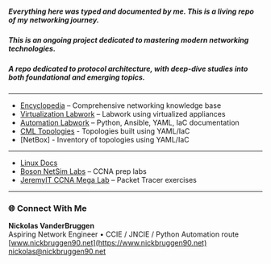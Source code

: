##### Everything here was typed and documented by me. This is a living repo of my networking journey.
##### This is an ongoing project dedicated to mastering modern networking technologies.
##### A repo dedicated to protocol architecture, with deep-dive studies into both foundational and emerging topics.
---
- [Encyclopedia](https://github.com/nickbruggen90/Networking-Encyclopedia-frontside) – Comprehensive networking knowledge base  
- [Virtualization Labwork](https://github.com/nickbruggen90/LabsVol8021Q/tree/main) –  Labwork using virtualized appliances
- [Automation Labwork](https://github.com/nickbruggen90/network-automation-labs/tree/main) – Python, Ansible, YAML, IaC documentation
- [CML Topologies](https://github.com/nickbruggen90/cml_topologies/tree/main) -  Topologies built using YAML/IaC
- [NetBox] -  Inventory of topologies using YAML/IaC

---

- [Linux Docs](https://github.com/nickbruggen90/Linux-Documentation)
- [Boson NetSim Labs](https://github.com/nickbruggen90/Boson-NetSim-Labs) – CCNA prep labs  
- [JeremyIT CCNA Mega Lab](https://github.com/nickbruggen90/Packet-Tracer-Mega-Lab) – Packet Tracer exercises  
---
### 🌐 Connect With Me

**Nickolas VanderBruggen**  
Aspiring Network Engineer • CCIE / JNCIE / Python Automation route  
[www.nickbruggen90.net](https://www.nickbruggen90.net)  
[nickolas@nickbruggen90.net](mailto:nickolas@nickbruggen90.net)
